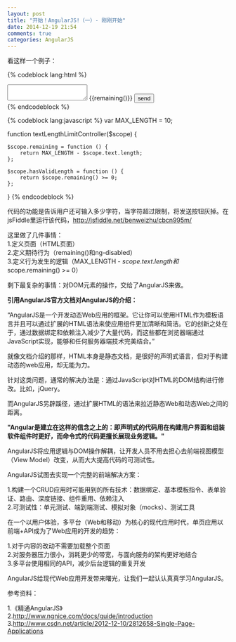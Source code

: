 ```yaml
---
layout: post
title: "开始！AngularJS!（一）- 刚刚开始"
date: 2014-12-19 21:54
comments: true
categories: AngularJS
---
```

看这样一个例子：

{% codeblock lang:html %}
<body ng-app>
    <div ng-controller="textLengthLimitController">
        <textarea ng-model="text"></textarea> <span>{{remaining()}}</span>
        <input type="button" ng-disabled="!hasValidLength()" value="send" />
    </div>
</body>
{% endcodeblock %}

{% codeblock lang:javascript %}
var MAX_LENGTH = 10;

function textLengthLimitController($scope) {

    $scope.remaining = function () {
        return MAX_LENGTH - $scope.text.length;
    };

    $scope.hasValidLength = function () {
        return $scope.remaining() >= 0;
    };

}
{% endcodeblock %}

代码的功能是告诉用户还可输入多少字符，当字符超过限制，将发送按钮灰掉。在jsFiddle里运行该代码，http://jsfiddle.net/benweizhu/cbcn995m/

这里做了几件事情：  
1.定义页面（HTML页面）  
2.定义期待行为（remaining()和ng-disabled）  
3.定义行为发生的逻辑（MAX_LENGTH - $scope.text.length和$scope.remaining() >= 0）  

剩下最复杂的事情：对DOM元素的操作，交给了AngularJS来做。

**引用AngularJS官方文档对AngularJS的介绍：**

“AngularJS是一个开发动态Web应用的框架。它让你可以使用HTML作为模板语言并且可以通过扩展的HTML语法来使应用组件更加清晰和简洁。它的创新之处在于，通过数据绑定和依赖注入减少了大量代码，而这些都在浏览器端通过JavaScript实现，能够和任何服务器端技术完美结合。”

就像文档介绍的那样，HTML本身是静态文档，是很好的声明式语言，但对于构建动态的web应用，却无能为力。

针对这类问题，通常的解决办法是：通过JavaScript对HTML的DOM结构进行修改。比如，jQuery。

而AngularJS另辟蹊径，通过扩展HTML的语法来拉近静态Web和动态Web之间的距离。

**"Angular是建立在这样的信念之上的：即声明式的代码用在构建用户界面和组装软件组件时更好，而命令式的代码更擅长展现业务逻辑。"**

AngularJS将应用逻辑与DOM操作解耦，让开发人员不用去担心去前端视图模型（View Model）改变，从而大大提高代码的可测试性。

AngularJS试图去实现一个完整的前端解决方案：

1.构建一个CRUD应用时可能用到的所有技术：数据绑定、基本模板指令、表单验证、路由、深度链接、组件重用、依赖注入  
2.可测试性：单元测试、端到端测试、模拟对象（mocks）、测试工具

在一个以用户体验，多平台（Web和移动）为核心的现代应用时代，单页应用以前端+API成为了Web应用的开发的趋势：

1.对于内容的改动不需要加载整个页面   
2.对服务器压力很小，消耗更少的带宽，与面向服务的架构更好地结合  
3.多平台使用相同的API，减少后台逻辑的重复开发

AngularJS给现代Web应用开发带来曙光，让我们一起认认真真学习AngularJS。

参考资料：

1.《精通AngularJS》  
2.http://www.ngnice.com/docs/guide/introduction   
3.http://www.csdn.net/article/2012-12-10/2812658-Single-Page-Applications


